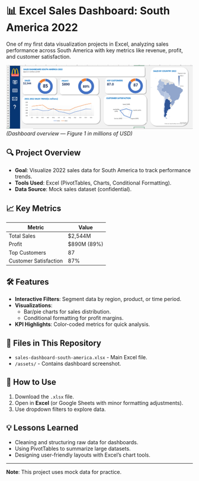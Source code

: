 # 📊 Excel Sales Dashboard: South America 2022

One of my first data visualization projects in Excel, analyzing sales performance across South America with key metrics like revenue, profit, and customer satisfaction.

![Sales Dashboard Screenshot](./images/Sales-Dashboard.png)  
*(Dashboard overview — Figure 1 in millions of USD)*

## 🔍 **Project Overview**
- **Goal**: Visualize 2022 sales data for South America to track performance trends.
- **Tools Used**: Excel (PivotTables, Charts, Conditional Formatting).
- **Data Source**: Mock sales dataset (confidential).

## 📈 **Key Metrics**
| Metric          | Value       |
|-----------------|-------------|
| Total Sales     | $2,544M     |
| Profit          | $890M (89%) |
| Top Customers   | 87          |
| Customer Satisfaction | 87%     |

## 🛠️ **Features**
- **Interactive Filters**: Segment data by region, product, or time period.
- **Visualizations**: 
  - Bar/pie charts for sales distribution.
  - Conditional formatting for profit margins.
- **KPI Highlights**: Color-coded metrics for quick analysis.

## 📂 **Files in This Repository**
- `sales-dashboard-south-america.xlsx` - Main Excel file.
- `/assets/` - Contains dashboard screenshot.

## 🚀 **How to Use**
1. Download the `.xlsx` file.
2. Open in **Excel** (or Google Sheets with minor formatting adjustments).
3. Use dropdown filters to explore data.

## 💡 **Lessons Learned**
- Cleaning and structuring raw data for dashboards.
- Using PivotTables to summarize large datasets.
- Designing user-friendly layouts with Excel’s chart tools.

---

**Note**: This project uses mock data for practice.  
